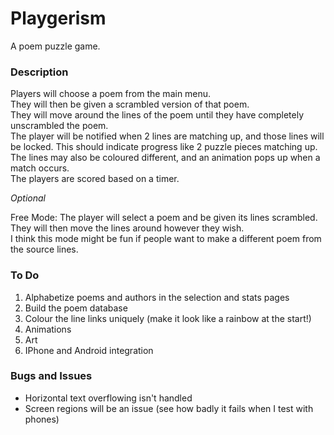 # Playgerism
A poem puzzle game.


### Description
Players will choose a poem from the main menu.  </br>
They will then be given a scrambled version of that poem.  </br>
They will move around the lines of the poem until they have completely unscrambled the poem.  </br>
The player will be notified when 2 lines are matching up, and those lines will be locked. This should indicate progress like 2 puzzle pieces matching up.  </br>
The lines may also be coloured different, and an animation pops up when a match occurs.  </br>
The players are scored based on a timer.  </br>


*Optional*

Free Mode: The player will select a poem and be given its lines scrambled. They will then move the lines around however they wish.  </br>
I think this mode might be fun if people want to make a different poem from the source lines.  </br>

### To Do
1. Alphabetize poems and authors in the selection and stats pages
2. Build the poem database
3. Colour the line links uniquely (make it look like a rainbow at the start!)
4. Animations
5. Art
6. IPhone and Android integration

### Bugs and Issues
- Horizontal text overflowing isn't handled
- Screen regions will be an issue (see how badly it fails when I test with phones)
